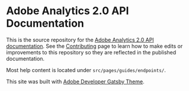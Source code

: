 # Adobe Analytics 2.0 API Documentation

This is the source repository for the [Adobe Analytics 2.0 API documentation](https://developer.adobe.com/analytics-apis/docs/2.0/). See the [Contributing](.github/CONTRIBUTING.md) page to learn how to make edits or improvements to this repository so they are reflected in the published documentation.

Most help content is located under `src/pages/guides/endpoints/`.

This site was built with [Adobe Developer Gatsby Theme](https://github.com/adobe/gatsby-theme-aio).

<!-- View the [demo](https://adobedocs.github.io/dev-site-documentation-template/) running on Github Pages.  

Follow the [instructions](https://github.com/adobe/gatsby-theme-aio#getting-started) to get started. -->
